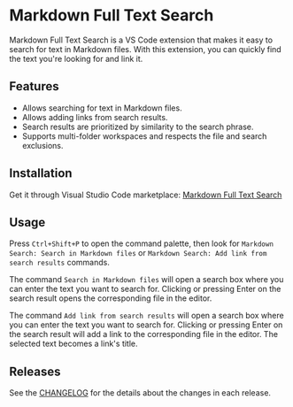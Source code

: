 # Markdown Full Text Search

Markdown Full Text Search is a VS Code extension that makes it easy to search for text in Markdown files. With this extension, you can quickly find the text you're looking for and link it.

## Features

- Allows searching for text in Markdown files.
- Allows adding links from search results.
- Search results are prioritized by similarity to the search phrase.
- Supports multi-folder workspaces and respects the file and search exclusions.

## Installation

Get it through Visual Studio Code marketplace: [Markdown Full Text Search](https://marketplace.visualstudio.com/items?itemName=AlexandriteSoftware.markdown-search)

## Usage

Press `Ctrl+Shift+P` to open the command palette, then look for `Markdown Search: Search in Markdown files` or `Markdown Search: Add link from search results` commands.

The command `Search in Markdown files` will open a search box where you can enter the text you want to search for. Clicking or pressing Enter on the search result opens the corresponding file in the editor.

The command `Add link from search results` will open a search box where you can enter the text you want to search for. Clicking or pressing Enter on the search result will add a link to the corresponding file in the editor. The selected text becomes a link's title.

## Releases

See the [CHANGELOG](CHANGELOG) for the details about the changes in each release.
